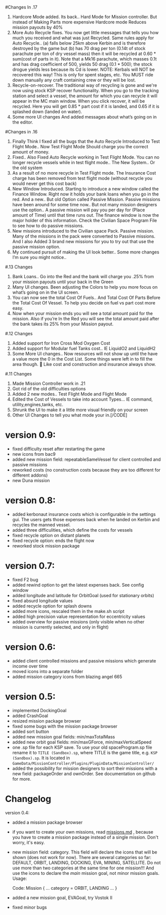 #Changes In .17

1. Hardcore Mode added. Its back.. Hard Mode for Mission controller. But instead of Making Parts more expensive Hardcore mode Reduces mission payouts by 40%
2. More Auto Recycle fixes.  You now get little messages that tells you how much you received and what was just Recycled. Same rules apply for Auto Recycle.. 
(a) falls below 25km above Kerbin and is therefore destroyed by the game but
(b) has 70 drag per ton (0.14t of stock parachute per ton of dry vessel mass)
then it will be recycled at 0.60 * sum(cost of parts in it). Note that a Mk16 parachute, which masses 0.1t and has drag coefficient of 500, yields 50 drag (0.1 * 500); the stock drogue yields less because its Cd is lower.
NOTE: Kerbals will NOT be recovered this way! This is only for spent stages, etc. You MUST ride down manually any craft containing crew or they will be lost.
3. Recycle-on-recover. The traditional way of recycling is gone and we're now using stock KSP recover functionality. When you go to the tracking station and select a vessel, the amount for which you can recycle it will appear in the MC main window. When you click recover, it will be recycled. Here you will get 0.85 * part cost if it is landed, and 0.65 if it is splashed down (landed on water).
4. Some more UI changes And added messages about what’s going on in the editor.


#Changes in .16
1. Finally Think I fixed all the bugs that the Auto Recycle Introduced to Test Flight Mode.. Now Test Flight Mode Should charge you the correct amount of money.
2. Fixed.. Also Fixed Auto Recycle working in Test Flight Mode.  You can no longer recycle vessels while in test flight mode.. The New System.. Or the old system
3. As a result of no more recycle in Test Flight mode. The Insurance Cost charge has been removed from test flight mode (without recycle you would never get this cost back)
4. New Window Introduced.  Starting to introduce a new window called the Finance Window.  Right now it holds your bank loans when you go in the red.  And a new.. But old Option called Passive Mission. Passive missions have been around for some time now.. But not many mission designers use the option.. A passive mission will pay you per day for (Place amount of Time) until that time runs out.  The finance window is now the major holder of this information.  Check the Civilian Space Program File to see how to do passive missions.
5. New missions introduced to the Civilian space Pack. Passive mission.  Many of the missions in the pack were converted to Passive missions. And I also Added 3 brand new missions for you to try out that use the passive mission option.
6. My continued pursuit of making the UI look better.. Some more changes I’m sure you might notice.. 


#.13 Changes
1.    Bank Loans.. Go into the Red and the bank will charge you .25% from your mission payouts until your back in the Green
2.	Many UI changes.  Been adjusting the Colors to help you more focus on what’s going on in the UI screen.
3.	You can now see the total Cost Of Fuels.. And Total Cost Of Parts Before the Total Cost Of Vessel.  To help you decide on fuel vs part cost more easy.
4.	Now when your mission ends you will see a total amount paid for the mission.  Also if you’re In the Red you will see the total amount paid after the bank takes its 25% from your Mission payout.

#.12 Changes
1.	Added support for Iron Cross Mod Oxygen Cost
2.	Added support for Modular fuel Tanks cost.. IE LiquidO2 and LiquidH2
3.	Some More UI changes.. Now resources will not show up until the have a value more the 0 in the Cost List.  Some things were left in to fill the area though.  Like cost and construction and insurance always show.

#.11 Changes 

1. Made Mission Controller work in .21
2. Got rid of the old difficulties options
3. Added 2 new modes.. Test Flight Mode and Flight Mode
4. Edited the Cost of Vessels to take into account Types... IE command, utility,engines,tanks, etc. 
5. Shrunk the UI to make it a little more visual friendly on your screen 
6. Other UI Changes to tell you what mode your in.[/CODE]


# version 0.9:

* fixed difficulty reset after restarting the game
* new icons from bac9
* added new mission field: repeatableSameVessel for client controlled and passive missions
* reworked costs (no construction costs because they are too different for different addons)
* new Duna mission

# version 0.8:

* added kerbonaut insurance costs which is configurable in the settings gui. The users gets those expenses back when he landed on Kerbin and recycles the manned vessel.
* added three difficulities, which define the costs for vessels
* fixed recycle option on distant planets
* fixed recycle option: ends the flight now
* reworked stock mission package


# version 0.7:

* fixed F2 bug
* added rewind option to get the latest expenses back. See config window
* added longitude and latitude for OrbitGoal (used for stationary orbits)
* fixed absurd longitude values
* added recycle option for splash downs
* added more icons, rescaled them in the make.sh script
* added high precision value representation for eccentricity values
* added overview for passive missions (only visible when no other mission is currently selected, and only
    in flight)

# version 0.6:

* added client controlled missions and passive missions which generate
    income over time
* moved icons into a separate folder
* added mission category icons from blazing angel 665

# version 0.5:

* implemented DockingGoal
* added CrashGoal
* resized mission package browser
* fixed some bugs with the mission package browser
* added sort button
* added new mission goal fields: min/maxTotalMass
* added new orbit goal fields: min/maxGForce, min/maxVerticalSpeed
* one .sp file for each KSP save. To use your old spaceProgram.sp file rename
    it to `TITLE (Sandbox).sp`, where TITLE is the game title, e.g. `KSP (Sandbox).sp`. It is located in
    `GameData/MissionController/Plugins/PluginData/MissionController/`
* added the possibility for mission designers to sort their missions with a new field: packageOrder and ownOrder.
    See documentation on github for more.

# Changelog

version 0.4:

* added a mission package browser
* if you want to create your own missions, read [missions.md](missions.md) , because you have
    to create a mission package instead of a single mission. Don't worry, it's easy.

* new mission field: category. This field will declare the icons that will be shown (does not work for now).
    There are several categories so far: DEFAULT, ORBIT, LANDING, DOCKING, EVA, MINING, SATELLITE. Do not
    use more than two categories at the same time for one mission!!! And use the icons to declare the
    *main* mission goal, not minor mission goals. Usage:

    Code:
    Mission
    {
            ...
            category = ORBIT, LANDING
            ...
    }

* added a new mission goal, EVAGoal, try Vostok II
* fixed minor bugs

